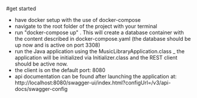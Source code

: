 #get started
- have docker setup with the use of docker-compose
- navigate to the root folder of the project with your terminal 
- run "docker-compose up" . This will create a database container with the content described in  docker-compose.yaml
    (the database should be up now and is active on port 3308)
- run the Java application using the MusicLibraryApplication.class
_ the application will be initialized via Initializer.class and the REST client should be active now. 
- the client is on the default port: 8080
- api documentation can be found after launching the application at: 
    http://localhost:8080/swagger-ui/index.html?configUrl=/v3/api-docs/swagger-config
